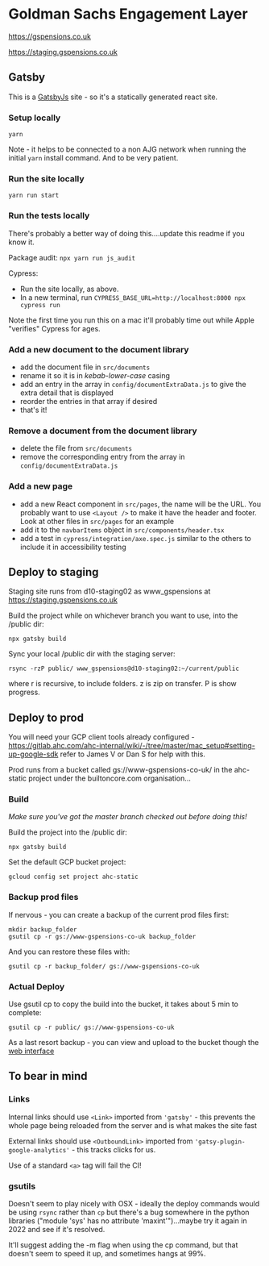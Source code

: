 # Goldman Sachs Engagement Layer

https://gspensions.co.uk

https://staging.gspensions.co.uk

## Gatsby

This is a [GatsbyJs](https://www.gatsbyjs.com) site - so it's a statically generated react site.


### Setup locally

```
yarn
```
Note - it helps to be connected to a non AJG network when running the initial `yarn` install command. And to be very patient.

### Run the site locally

```
yarn run start
```

### Run the tests locally
There's probably a better way of doing this....update this readme if you know it.

Package audit: `npx yarn run js_audit`

Cypress:

* Run the site locally, as above.
* In a new terminal, run `CYPRESS_BASE_URL=http://localhost:8000 npx cypress run`

Note the first time you run this on a mac it'll probably time out while Apple "verifies" Cypress for ages.

### Add a new document to the document library

- add the document file in `src/documents`
- rename it so it is in _kebab-lower-case_ casing
- add an entry in the array in `config/documentExtraData.js` to give the extra detail that is displayed
- reorder the entries in that array if desired
- that's it!

### Remove a document from the document library

- delete the file from `src/documents`
- remove the corresponding entry from the array in `config/documentExtraData.js`

### Add a new page

- add a new React component in `src/pages`, the name will be the URL. You probably want to use `<Layout />` to make it have the header and footer. Look at other files in `src/pages` for an example
- add it to the `navbarItems` object in `src/components/header.tsx`
- add a test in `cypress/integration/axe.spec.js` similar to the others to include it in accessibility testing



## Deploy to staging

Staging site runs from d10-staging02 as www_gspensions at https://staging.gspensions.co.uk

Build the project while on whichever branch you want to use, into the /public dir:
```
npx gatsby build
```

Sync your local /public dir with the staging server:
```
rsync -rzP public/ www_gspensions@d10-staging02:~/current/public
```
where r is recursive, to include folders. z is zip on transfer. P is show progress.


## Deploy to prod
You will need your GCP client tools already configured - https://gitlab.ahc.com/ahc-internal/wiki/-/tree/master/mac_setup#setting-up-google-sdk refer to James V or Dan S for help with this.

Prod runs from a bucket called gs://www-gspensions-co-uk/ in the ahc-static project under the builtoncore.com organisation...

### Build
*Make sure you've got the master branch checked out before doing this!*

Build the project into the /public dir:
```
npx gatsby build
```

Set the default GCP bucket project:
```
gcloud config set project ahc-static
```

### Backup prod files
If nervous - you can create a backup of the current prod files first:
```
mkdir backup_folder
gsutil cp -r gs://www-gspensions-co-uk backup_folder
```
And you can restore these files with:
```
gsutil cp -r backup_folder/ gs://www-gspensions-co-uk
```

### Actual Deploy
Use gsutil cp to copy the build into the bucket, it takes about 5 min to complete:
```
gsutil cp -r public/ gs://www-gspensions-co-uk
```

As a last resort backup - you can view and upload to the bucket though the [web interface](https://console.cloud.google.com/storage/browser/www-gspensions-co-uk;tab=objects?forceOnBucketsSortingFiltering=false&authuser=1&project=ahc-static&prefix=&forceOnObjectsSortingFiltering=false)


## To bear in mind

### Links

Internal links should use `<Link>` imported from `'gatsby'` - this prevents the whole page being reloaded from the server and is what makes the site fast

External links should use `<OutboundLink>` imported from `'gatsy-plugin-google-analytics'` - this tracks clicks for us.

Use of a standard `<a>` tag will fail the CI!


### gsutils

Doesn't seem to play nicely with OSX - ideally the deploy commands would be using `rsync` rather than `cp` but there's a bug somewhere in the python libraries ("module 'sys' has no attribute 'maxint'")...maybe try it again in 2022 and see if it's resolved.

It'll suggest adding the -m flag when using the cp command, but that doesn't seem to speed it up, and sometimes hangs at 99%.